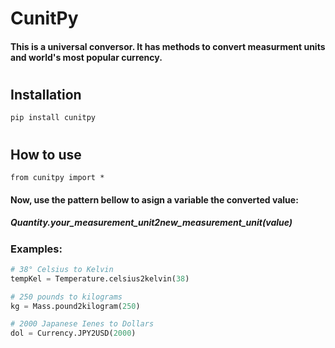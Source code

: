 # CunitPy
#### This is a universal conversor. It has methods to convert measurment units and world's most popular currency.

#
## Installation
```
pip install cunitpy
```

#
## How to use
```
from cunitpy import *
```
#### Now, use the pattern bellow to asign a variable the converted value: 
##### *Quantity.your_measurement_unit2new_measurement_unit(value)*
### Examples:

```py
# 38° Celsius to Kelvin
tempKel = Temperature.celsius2kelvin(38)
```
```py
# 250 pounds to kilograms
kg = Mass.pound2kilogram(250)
```
```py
# 2000 Japanese Ienes to Dollars
dol = Currency.JPY2USD(2000)
```